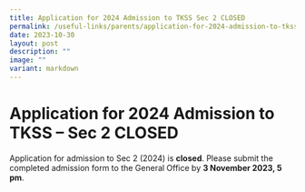 ```yaml
---
title: Application for 2024 Admission to TKSS Sec 2 CLOSED
permalink: /useful-links/parents/application-for-2024-admission-to-tkss-sec-2/
date: 2023-10-30
layout: post
description: ""
image: ""
variant: markdown
---
```

# Application for 2024 Admission to TKSS – Sec 2 CLOSED


Application for admission to Sec 2 (2024) is **closed**. Please submit the completed admission form to the General Office by **3 November 2023, 5 pm**.
